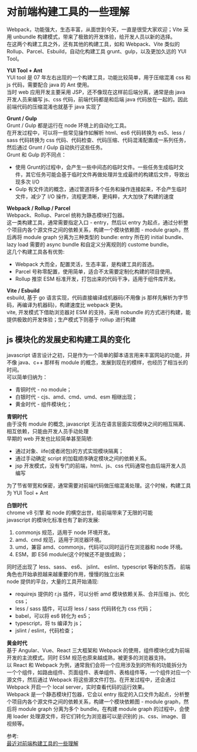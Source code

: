 # 对前端构建工具的一些理解
Webpack，功能强大，生态丰富，从面世到今天，一直是很受大家欢迎；Vite 采用 unbundle 构建模式，带来了极致的开发体验，给开发人员以新的选择。  
在这两个构建工具之外，还有其他的构建工具，如和 Webpack、Vite 类似的 Rollup、Parcel、Esbuild，自动化构建工具 grunt、gulp，以及更加久远的 YUI Tool。  

**YUI Tool + Ant**  
YUI tool 是 07 年左右出现的一个构建工具，功能比较简单，用于压缩混淆 css 和 js 代码，需要配合 java 的 Ant 使用。  
当时 web 应用开发主要采用 JSP，还不像现在这样前后端分离，通常是由 java 开发人员来编写 js、css 代码，前端代码都是和后端 java 代码放在一起的。因此前端代码的压缩混淆也就基于 java 实现了  

**Grunt / Gulp**  
Grunt / Gulp 都是运行在 node 环境上的自动化工具。  
在开发过程中，可以将一些常见操作如解析 html、es6 代码转换为 es5、less / sass 代码转换为 css 代码、代码检查、代码压缩、代码混淆配置成一系列任务，然后通过 Grunt / Gulp 自动执行这些任务。  
Grunt 和 Gulp 的不同点：  
- 使用 Grunt的过程中，会产生一些中间态的临时文件。一些任务生成临时文件，其它任务可能会基于临时文件再做处理并生成最终的构建后文件，导致出现多次 I/O
- Gulp 有文件流的概念，通过管道将多个任务和操作连接起来，不会产生临时文件，减少了 I/O 操作，流程更清晰，更纯粹，大大加快了构建的速度  

**Webpack / Rollup / Parcel**  
Webpack、Rollup、Parcel 统称为静态模块打包器。  
这一类构建工具，通常需要指定入口 - entry，然后以 entry 为起点，通过分析整个项目内各个源文件之间的依赖关系，构建一个模块依赖图 - module graph，然后再将 module graph 分离为三种类型的 bundle: entry 所在的 initial bundle、lazy load 需要的 async bundle 和自定义分离规则的 custome bundle。  
这几个构建工具各有优势:  
- Webpack 大而全，配置灵活，生态丰富，是构建工具的首选。
- Parcel 号称零配置，使用简单，适合不太需要定制化构建的项目使用。
- Rollup 推崇 ESM 标准开发，打包出来的代码干净，适用于组件库开发。

**Vite / Esbuild**  
esbuild, 基于 go 语言实现，代码直接编译成机器码(不用像 js 那样先解析为字节码，再编译为机器码)，构建速度比 webpack 更快。  
vite, 开发模式下借助浏览器对 ESM 的支持，采用 nobundle 的方式进行构建，能提供极致的开发体验；生产模式下则基于 rollup 进行构建  

## js 模块化的发展史和构建工具的变化
javascript 语言设计之初，只是作为一个简单的脚本语言用来丰富网站的功能，并不像 java、c++ 那样有 module 的概念，发展到现在的模样，也经历了相当长的时间。  
可以简单归纳为：
- 青铜时代 - no module；
- 白银时代 - cjs、amd、cmd、umd、esm 相继出现；
- 黄金时代 - 组件模块化；

**青铜时代**  
由于没有 module 的概念, javascript 无法在语言层面实现模块之间的相互隔离、相互依赖，只能由开发人员手动处理  
早期的 web 开发也比较简单甚至简陋:  
- 通过对象、iife(或者闭包)的方式实现模块隔离；
- 通过手动确定 script 的加载顺序确定模块之间的依赖关系。
- jsp 开发模式，没有专门的前端，html、js、css 代码通常也由后端开发人员编写

为了节省带宽和保密，通常需要对前端代码做压缩混淆处理。这个时候，构建工具为 YUI Tool + Ant  

**白银时代**  
chrome v8 引擎 和 node 的横空出世，给前端带来了无限的可能  
javascript 的模块化标准也有了新的发展:  
1. commonjs 规范，适用于 node 环境开发。
2. amd、cmd 规范，适用于浏览器环境。
3. umd，兼容 amd、commonjs，代码可以同时运行在浏览器和 node 环境。
4. ESM，即 ES6 module(这个时候还不是很成熟)；

同时还出现了 less、sass、 es6、 jslint、 eslint、typescript 等新的东西， 前端角色也开始承担越来越重要的作用，慢慢的独立出来  
node 提供的平台，大量的工具开始涌现:  
- requirejs 提供的 r.js 插件，可以分析 amd 模块依赖关系、合并压缩 js、优化 css；
- less / sass 插件，可以将 less / sass 代码转化为 css 代码；
- babel，可以将 es6 转化为 es5；
- typescript，将 ts 编译为 js；
- jslint / eslint，代码检查；

**黄金时代**  
基于 Angular、Vue、React 三大框架和 Webpack 的使用，组件模块化成为前端开发的主流模式。同时 ESM 规范也原来越成熟，被更多的浏览器支持。  
以 React 和 Webpack 为例，通常我们会将一个应用涉及到的所有的功能拆分为一个个组件，如路由组件、页面组件、表单组件、表格组件等，一个组件对应一个源文件，然后通过 Webpack 将这些源文件打包。在开发过程中，还会通过 Webpack 开启一个 local server，实时查看代码的运行效果。  
Webpack 是一个静态模块打包器，它会以 entry 指定的入口文件为起点，分析整个项目内各个源文件之间的依赖关系，构建一个模块依赖图 - module graph，然后将 module graph 分离为多个 bundle。在构建 module graph 的过程中，会使用 loader 处理源文件，将它们转化为浏览器可以是识别的 js、css、image、音视频等。  


参考:  
[最近对前端构建工具的一些理解](https://mp.weixin.qq.com/s/PlbrPIye0I22lDgFHb8dAw)

